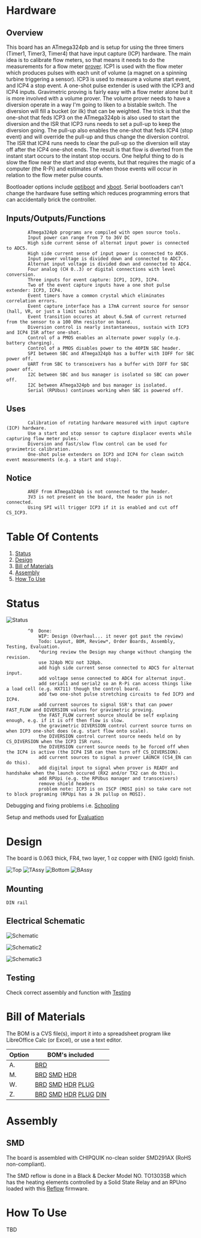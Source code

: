 # Hardware

## Overview

This board has an ATmega324pb and is setup for using the three timers (Timer1, Timer3, Timer4) that have input capture (ICP) hardware. The main idea is to calibrate flow meters, so that means it needs to do the measurements for a flow meter [prover]. ICP1 is used with the flow meter which produces pulses with each unit of volume (a magnet on a spinning turbine triggering a sensor). ICP3 is used to measure a volume start event, and ICP4 a stop event. A one-shot pulse extender is used with the ICP3 and ICP4 inputs. Gravimetric proving is fairly easy with a flow meter alone but it is more involved with a volume prover. The volume prover needs to have a diversion operate in a way I'm going to liken to a bistable switch. The diversion will fill a bucket (or ilk) that can be weighted. The trick is that the one-shot that feds ICP3 on the ATmega324pb is also used to start the diversion and the ISR that ICP3 runs needs to set a pull-up to keep the diversion going. The pull-up also enables the one-shot that feds ICP4 (stop event) and will override the pull-up and thus change the diversion control. The ISR that ICP4 runs needs to clear the pull-up so the diversion will stay off after the ICP4 one-shot ends. The result is that flow is diverted from the instant start occurs to the instant stop occurs. One helpful thing to do is slow the flow near the start and stop events, but that requires the magic of a computer (the R-Pi) and estimates of when those events will occur in relation to the flow meter pulse counts.

[prover]: http://asgmt.com/wp-content/uploads/2016/02/011_.pdf

Bootloader options include [optiboot] and [xboot]. Serial bootloaders can't change the hardware fuse setting which reduces programming errors that can accidentally brick the controller. 

[optiboot]: https://github.com/Optiboot/optiboot
[xboot]: https://github.com/alexforencich/xboot

## Inputs/Outputs/Functions

```
        ATmega324pb programs are compiled with open source tools.
        Input power can range from 7 to 36V DC
        High side current sense of alternat input power is connected to ADC5.
        High side current sense of input power is connected to ADC6.
        Input power voltage is divided down and connected to ADC7.
        Alternat input voltage is divided down and connected to ADC4.
        Four analog (CH 0..3) or digital connections with level conversion.
        Three inputs for event capture: ICP1, ICP3, ICP4.
        Two of the event capture inputs have a one shot pulse extender: ICP3, ICP4.
        Event timers have a common crystal which eliminates correlation errors.
        Event capture interface has a 17mA current source for sensor (hall, VR, or just a limit switch)
        Event transition occures at about 6.5mA of current returned from the sensor to a 100 Ohm resistor on board.
        Diversion control is nearly instantaneous, sustain with ICP3 and ICP4 ISR after one-shot.
        Control of a PMOS enables an alternate power supply (e.g. battery charging).
        Control of a PMOS disables power to the 40PIN SBC header.
        SPI between SBC and ATmega324pb has a buffer with IOFF for SBC power off.
        UART from SBC to transceivers has a buffer with IOFF for SBC power off.
        I2C between SBC and bus manager is isolated so SBC can power off.
        I2C between ATmega324pb and bus manager is isolated.
        Serial (RPUbus) continues working when SBC is powered off.
```

## Uses

```
        Calibration of rotating hardware measured with input capture (ICP) hardware.
        Use a start and stop sensor to capture displacer events while capturing flow meter pules.
        Diversion and fast/slow flow control can be used for gravimetric calibration. 
        One-shot pulse extenders on ICP3 and ICP4 for clean switch event measurements (e.g. a start and stop).
```

## Notice

```
        AREF from ATmega324pb is not connected to the header.
        3V3 is not present on the board, the header pin is not connected.
        Using SPI will trigger ICP3 if it is enabled and cut off CS_ICP3.
```


# Table Of Contents

1. [Status](#status)
2. [Design](#design)
3. [Bill of Materials](#bill-of-materials)
4. [Assembly](#assembly)
5. [How To Use](#how-to-use)


# Status

![Status](./status_icon.png "Gravimetric Status")

```
        ^0  Done:  
            WIP: Design (Overhaul... it never got past the review)
            Todo: Layout, BOM, Review*, Order Boards, Assembly, Testing, Evaluation.
            *during review the Design may change without changing the revision.
            use 324pb MCU not 328pb.
            add high side current sense connected to ADC5 for alternat input.
            add voltage sense connected to ADC4 for alternat input.
            add serial1 and serial2 so an R-Pi can access things like a load cell (e.g. HX711) though the control board.
            add two one-shot pulse stretching circuits to fed ICP3 and ICP4.
            add current sources to signal SSR's that can power FAST_FLOW and DIVERSION valves for gravimetric proving.
            the FAST_FLOW current source should be self explaing enough, e.g. if it is off then flow is slow.
            the gravimetric DIVERSION control current source turns on when ICP3 one-shot does (e.g. start flow onto scale).
            the DIVERSION control current source needs held on by CS_DIVERSION when the ICP3 ISR runs.
            the DIVERSION current source needs to be forced off when the ICP4 is active (the ICP4 ISR can then turn off CS_DIVERSION).
            add current sources to signal a prover LAUNCH (CS4_EN can do this).
            add digital input to signal when prover is READY and handshake when the launch occured (RX2 and/or TX2 can do this).
            add RPUpi (e.g. the RPUbus manager and transceivers)
            remove shield headers
            problem note: ICP3 is on ISCP (MOSI pin) so take care not to block programing (RPUpi has a 3k pullup on MOSI).
```

Debugging and fixing problems i.e. [Schooling](./Schooling/)

Setup and methods used for [Evaluation](./Evaluation/)


# Design

The board is 0.063 thick, FR4, two layer, 1 oz copper with ENIG (gold) finish.

![Top](./Documents/17341,Top.png "Gravimetric Top")
![TAssy](./Documents/17341,TAssy.jpg "Gravimetric Top Assy")
![Bottom](./Documents/17341,Bottom.png "Gravimetric Bottom")
![BAssy](./Documents/17341,BAssy.jpg "Gravimetric Bottom Assy")

## Mounting

```
DIN rail
```

## Electrical Schematic

![Schematic](./Documents/17341,Schematic.png "Gravimetric Schematic")

![Schematic2](./Documents/17341,Schematic2.png "Gravimetric Schematic2")

![Schematic3](./Documents/17341,Schematic3.png "Gravimetric Schematic3")

## Testing

Check correct assembly and function with [Testing](./Testing/)


# Bill of Materials

The BOM is a CVS file(s), import it into a spreadsheet program like LibreOffice Calc (or Excel), or use a text editor.

Option | BOM's included
----- | ----- 
A. | [BRD] 
M. | [BRD] [SMD] [HDR] 
W. | [BRD] [SMD] [HDR] [PLUG]
Z. | [BRD] [SMD] [HDR] [PLUG] [DIN]

[BRD]: ./Design/17341BRD,BOM.csv
[SMD]: ./Design/17341SMD,BOM.csv
[HDR]: ./Design/17341HDR,BOM.csv
[PLUG]: ./Design/17341PLUG,BOM.csv
[DIN]: ./Design/17341DIN,BOM.csv


# Assembly

## SMD

The board is assembled with CHIPQUIK no-clean solder SMD291AX (RoHS non-compliant). 

The SMD reflow is done in a Black & Decker Model NO. TO1303SB which has the heating elements controlled by a Solid State Relay and an RPUno loaded with this [Reflow] firmware.

[Reflow]: ../Reflow


# How To Use

TBD

